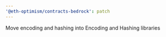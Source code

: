 ```yaml
---
'@eth-optimism/contracts-bedrock': patch
---
```


Move encoding and hashing into Encoding and Hashing libraries
